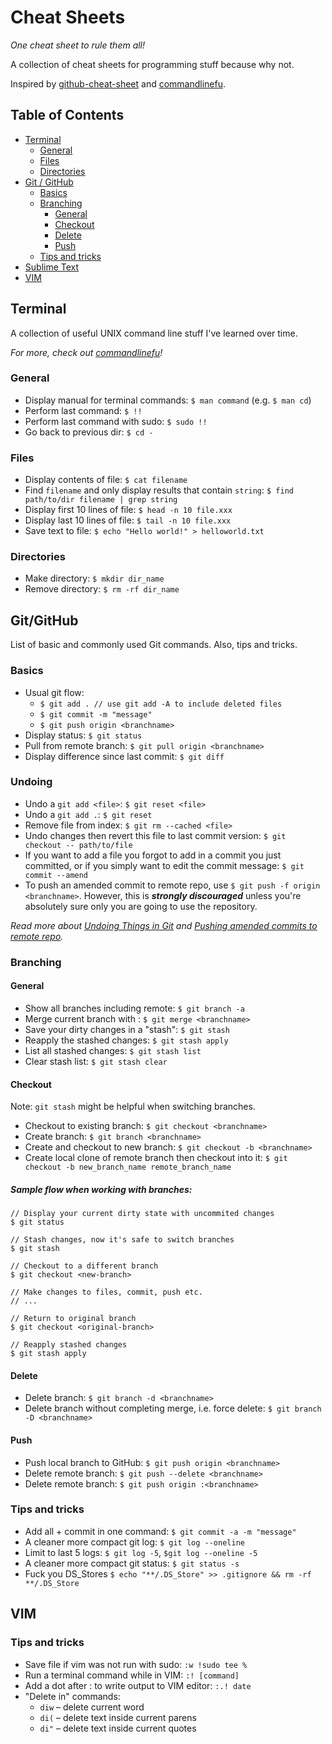 # Cheat Sheets
*One cheat sheet to rule them all!*

A collection of cheat sheets for programming stuff because why not.

Inspired by [github-cheat-sheet](https://github.com/tiimgreen/github-cheat-sheet) and [commandlinefu](http://commandlinefu.com).

## Table of Contents
 - [Terminal](#terminal)
    - [General](#general)
    - [Files](#files)
    - [Directories](#Directories)
 - [Git / GitHub](#gitgithub)
    - [Basics](#Basics)
    - [Branching](#branching)
        - [General](#general)
        - [Checkout](#checkout)
        - [Delete](#delete)
        - [Push](#push)
    - [Tips and tricks](#tipsandtricks)
 - [Sublime Text](#sublimetext)
 - [VIM](#vim)

## Terminal

A collection of useful UNIX command line stuff I've learned over time.

*For more, check out [commandlinefu](http://commandlinefu.com)!*

### General

- Display manual for terminal commands: `$ man command` (e.g. `$ man cd`)
- Perform last command: `$ !!`
- Perform last command with sudo: `$ sudo !!`
- Go back to previous dir: `$ cd -`

### Files
- Display contents of file: `$ cat filename`
- Find `filename` and only display results that contain `string`: `$ find path/to/dir filename | grep string`
- Display first 10 lines of file: `$ head -n 10 file.xxx`
- Display last 10 lines of file: `$ tail -n 10 file.xxx`
- Save text to file: `$ echo "Hello world!" > helloworld.txt`

### Directories
- Make directory: `$ mkdir dir_name`
- Remove directory: `$ rm -rf dir_name`

## Git/GitHub

List of basic and commonly used Git commands. Also, tips and tricks.

### Basics
- Usual git flow:
    - `$ git add . // use git add -A to include deleted files`
    - `$ git commit -m "message"`
    - `$ git push origin <branchname>`
- Display status: `$ git status`
- Pull from remote branch: `$ git pull origin <branchname>`
- Display difference since last commit: `$ git diff`

### Undoing

- Undo a `git add <file>`: `$ git reset <file>`
- Undo a `git add .`: `$ git reset`
- Remove file from index: `$ git rm --cached <file>`
- Undo changes then revert this file to last commit version: `$ git checkout -- path/to/file`
- If you want to add a file you forgot to add in a commit you just committed, or if you simply want to edit the commit message: `$ git commit --amend`
- To push an amended commit to remote repo, use `$ git push -f origin <branchname>`. However, this is **_strongly discouraged_** unless you're absolutely sure only you are going to use the repository.

_Read more about [Undoing Things in Git](https://git-scm.com/book/en/v2/Git-Basics-Undoing-Things) and [Pushing amended commits to remote repo](http://stackoverflow.com/questions/253055/how-do-i-push-amended-commit-to-the-remote-git-repo)._

### Branching

#### General
- Show all branches including remote: `$ git branch -a`
- Merge current branch with <branchname>: `$ git merge <branchname>`
- Save your dirty changes in a "stash": `$ git stash`
- Reapply the stashed changes: `$ git stash apply`
- List all stashed changes: `$ git stash list`
- Clear stash list: `$ git stash clear`

#### Checkout
Note: `git stash` might be helpful when switching branches.

- Checkout to existing branch: `$ git checkout <branchname>`
- Create branch: `$ git branch <branchname>`
- Create and checkout to new branch: `$ git checkout -b <branchname>`
- Create local clone of remote branch then checkout into it: `$ git checkout -b new_branch_name remote_branch_name`

##### Sample flow when working with branches:
```
// Display your current dirty state with uncommited changes
$ git status

// Stash changes, now it's safe to switch branches
$ git stash

// Checkout to a different branch
$ git checkout <new-branch>

// Make changes to files, commit, push etc.
// ...

// Return to original branch
$ git checkout <original-branch>

// Reapply stashed changes
$ git stash apply
```

#### Delete
- Delete branch: `$ git branch -d <branchname>`
- Delete branch without completing merge, i.e. force delete: `$ git branch -D <branchname>`

#### Push
-  Push local branch to GitHub: `$ git push origin <branchname>`
-  Delete remote branch: `$ git push --delete <branchname>`
-  Delete remote branch: `$ git push origin :<branchname>`

### Tips and tricks
- Add all + commit in one command: `$ git commit -a -m "message"`
- A cleaner more compact git log: `$ git log --oneline`
- Limit to last 5 logs: `$ git log -5`, `$git log --oneline -5`
- A cleaner more compact git status: `$ git status -s`
- Fuck you DS_Stores `$ echo "**/.DS_Store" >> .gitignore && rm -rf **/.DS_Store`

## VIM

### Tips and tricks

- Save file if vim was not run with sudo: `:w !sudo tee %`
- Run a terminal command while in VIM: `:! [command]`
- Add a dot after : to write output to VIM editor: `:.! date`
- "Delete in" commands:
	- `diw` – delete current word
	- `di(` – delete text inside current parens
	- `di"` – delete text inside current quotes
